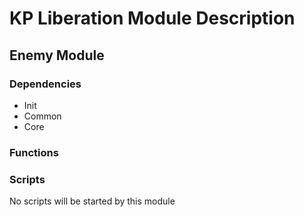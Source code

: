 # KP Liberation Module Description

## Enemy Module


### Dependencies
* Init
* Common
* Core

### Functions


### Scripts
No scripts will be started by this module
